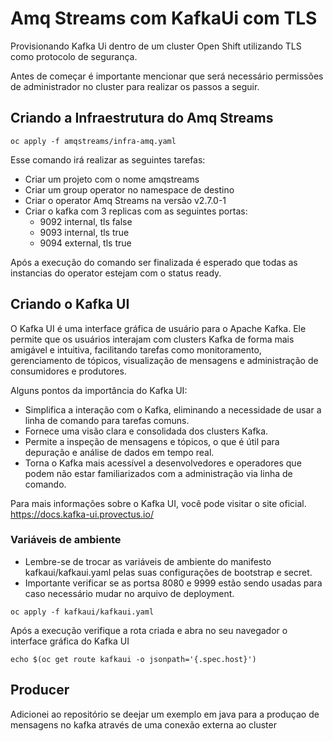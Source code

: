 # Amq Streams com KafkaUi com TLS

Provisionando Kafka Ui dentro de um cluster Open Shift utilizando TLS como protocolo de segurança.

Antes de começar é importante mencionar que será necessário permissões de administrador no cluster para realizar os passos a seguir.

## Criando a Infraestrutura do Amq Streams

~~~
oc apply -f amqstreams/infra-amq.yaml
~~~

Esse comando irá realizar as seguintes tarefas:

* Criar um projeto com o nome amqstreams
* Criar um group operator no namespace de destino
* Criar o operator Amq Streams na versão v2.7.0-1
* Criar o kafka com 3 replicas com as seguintes portas:
  * 9092 internal, tls false
  * 9093 internal, tls true
  * 9094 external, tls true
 
Após a execução do comando ser finalizada é esperado que todas as instancias do operator estejam com o status ready.

## Criando o Kafka UI

O Kafka UI é uma interface gráfica de usuário para o Apache Kafka. 
Ele permite que os usuários interajam com clusters Kafka de forma mais amigável e intuitiva, facilitando tarefas como monitoramento, gerenciamento de tópicos, visualização de mensagens e administração de consumidores e produtores.

Alguns pontos da importância do Kafka UI:
- Simplifica a interação com o Kafka, eliminando a necessidade de usar a linha de comando para tarefas comuns.
- Fornece uma visão clara e consolidada dos clusters Kafka.
- Permite a inspeção de mensagens e tópicos, o que é útil para depuração e análise de dados em tempo real.
- Torna o Kafka mais acessível a desenvolvedores e operadores que podem não estar familiarizados com a administração via linha de comando.

Para mais informações sobre o Kafka UI, você pode visitar o site oficial.
https://docs.kafka-ui.provectus.io/

### Variáveis de ambiente
- Lembre-se de trocar as variáveis de ambiente do manifesto kafkaui/kafkaui.yaml pelas suas configurações de bootstrap e secret.
- Importante verificar se as portsa 8080 e 9999 estão sendo usadas para caso necessário mudar no arquivo de deployment.

~~~
oc apply -f kafkaui/kafkaui.yaml
~~~

Após a execução verifique a rota criada e abra no seu navegador o interface gráfica do Kafka UI
~~~
echo $(oc get route kafkaui -o jsonpath='{.spec.host}')
~~~

## Producer
Adicionei ao repositório se deejar um exemplo em java para a produçao de mensagens no kafka através de uma conexão externa ao cluster

